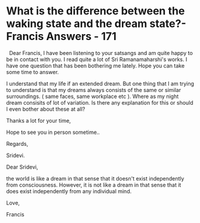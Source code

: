 # What is the difference between the waking state and the dream state?- Francis Answers - 171



&nbsp;
Dear Francis, I have been listening to your satsangs and am quite happy to be in contact with you. I read quite a lot of Sri Ramanamaharshi's works. I have one question that has been bothering me lately. Hope you can take some time to answer.&nbsp;  

I understand that my life if an extended dream. But one thing that I am trying to understand is that my dreams always consists of the same or similar surroundings. ( same faces, same workplace etc ). Where as my night dream consisits of lot of variation. Is there any explanation for this or should I even bother about these at all?&nbsp;  

Thanks a lot for your time,&nbsp;  

Hope to see you in person sometime..  

Regards,  

Sridevi.






  








Dear Sridevi, 







the world is like a dream in that sense that it doesn't exist independently from consciousness. However, it is not like a dream in that sense that it does exist independently from any individual mind. 







Love, 







Francis







